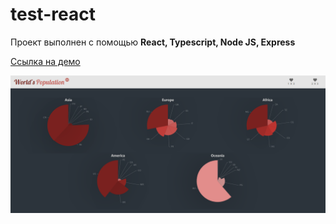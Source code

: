 # test-react

Проект выполнен с помощью **React, Typescript, Node JS, Express**

[Ссылка на демо](https://population-app.herokuapp.com/)

![](demo.PNG) 